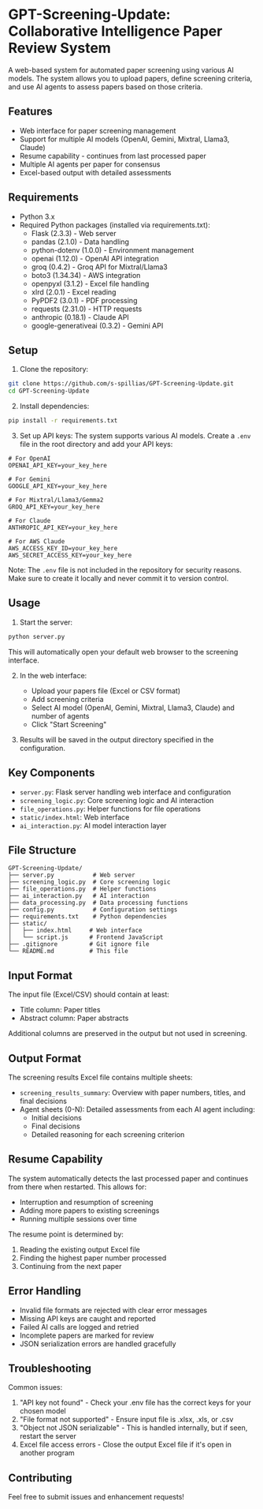 # GPT-Screening-Update: Collaborative Intelligence Paper Review System

A web-based system for automated paper screening using various AI models. The system allows you to upload papers, define screening criteria, and use AI agents to assess papers based on those criteria.

## Features

- Web interface for paper screening management
- Support for multiple AI models (OpenAI, Gemini, Mixtral, Llama3, Claude)
- Resume capability - continues from last processed paper
- Multiple AI agents per paper for consensus
- Excel-based output with detailed assessments

## Requirements

- Python 3.x
- Required Python packages (installed via requirements.txt):
  - Flask (2.3.3) - Web server
  - pandas (2.1.0) - Data handling
  - python-dotenv (1.0.0) - Environment management
  - openai (1.12.0) - OpenAI API integration
  - groq (0.4.2) - Groq API for Mixtral/Llama3
  - boto3 (1.34.34) - AWS integration
  - openpyxl (3.1.2) - Excel file handling
  - xlrd (2.0.1) - Excel reading
  - PyPDF2 (3.0.1) - PDF processing
  - requests (2.31.0) - HTTP requests
  - anthropic (0.18.1) - Claude API
  - google-generativeai (0.3.2) - Gemini API

## Setup

1. Clone the repository:
```bash
git clone https://github.com/s-spillias/GPT-Screening-Update.git
cd GPT-Screening-Update
```

2. Install dependencies:
```bash
pip install -r requirements.txt
```

3. Set up API keys:
The system supports various AI models. Create a `.env` file in the root directory and add your API keys:
```env
# For OpenAI
OPENAI_API_KEY=your_key_here

# For Gemini
GOOGLE_API_KEY=your_key_here

# For Mixtral/Llama3/Gemma2
GROQ_API_KEY=your_key_here

# For Claude
ANTHROPIC_API_KEY=your_key_here

# For AWS Claude
AWS_ACCESS_KEY_ID=your_key_here
AWS_SECRET_ACCESS_KEY=your_key_here
```
Note: The `.env` file is not included in the repository for security reasons. Make sure to create it locally and never commit it to version control.

## Usage

1. Start the server:
```bash
python server.py
```
This will automatically open your default web browser to the screening interface.

2. In the web interface:
   - Upload your papers file (Excel or CSV format)
   - Add screening criteria
   - Select AI model (OpenAI, Gemini, Mixtral, Llama3, Claude) and number of agents
   - Click "Start Screening"

3. Results will be saved in the output directory specified in the configuration.

## Key Components

- `server.py`: Flask server handling web interface and configuration
- `screening_logic.py`: Core screening logic and AI interaction
- `file_operations.py`: Helper functions for file operations
- `static/index.html`: Web interface
- `ai_interaction.py`: AI model interaction layer

## File Structure

```
GPT-Screening-Update/
├── server.py           # Web server
├── screening_logic.py  # Core screening logic
├── file_operations.py  # Helper functions
├── ai_interaction.py   # AI interaction
├── data_processing.py  # Data processing functions
├── config.py           # Configuration settings
├── requirements.txt    # Python dependencies
├── static/            
│   ├── index.html     # Web interface
│   └── script.js      # Frontend JavaScript
├── .gitignore         # Git ignore file
└── README.md          # This file
```

## Input Format

The input file (Excel/CSV) should contain at least:
- Title column: Paper titles
- Abstract column: Paper abstracts

Additional columns are preserved in the output but not used in screening.

## Output Format

The screening results Excel file contains multiple sheets:
- `screening_results_summary`: Overview with paper numbers, titles, and final decisions
- Agent sheets (0-N): Detailed assessments from each AI agent including:
  - Initial decisions
  - Final decisions
  - Detailed reasoning for each screening criterion

## Resume Capability

The system automatically detects the last processed paper and continues from there when restarted. This allows for:
- Interruption and resumption of screening
- Adding more papers to existing screenings
- Running multiple sessions over time

The resume point is determined by:
1. Reading the existing output Excel file
2. Finding the highest paper number processed
3. Continuing from the next paper

## Error Handling

- Invalid file formats are rejected with clear error messages
- Missing API keys are caught and reported
- Failed AI calls are logged and retried
- Incomplete papers are marked for review
- JSON serialization errors are handled gracefully

## Troubleshooting

Common issues:
1. "API key not found" - Check your .env file has the correct keys for your chosen model
2. "File format not supported" - Ensure input file is .xlsx, .xls, or .csv
3. "Object not JSON serializable" - This is handled internally, but if seen, restart the server
4. Excel file access errors - Close the output Excel file if it's open in another program

## Contributing

Feel free to submit issues and enhancement requests!


